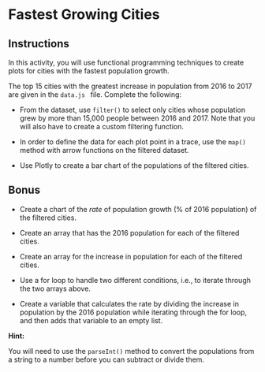 # Fastest Growing Cities

## Instructions

In this activity, you will use functional programming techniques to create plots for cities with the fastest population growth.

The top 15 cities with the greatest increase in population from 2016 to 2017 are given in the `data.js ` file. Complete the following: 

* From the dataset, use `filter()` to select only cities whose population grew by more than 15,000 people between 2016 and 2017. Note that you will also have to create a custom filtering function.

* In order to define the data for each plot point in a trace, use the `map()` method with arrow functions on the filtered dataset.

* Use Plotly to create a bar chart of the populations of the filtered cities.

## Bonus

* Create a chart of the *rate* of population growth (% of 2016 population) of the filtered cities.

* Create an array that has the 2016 population for each of the filtered cities.

* Create an array for the increase in population for each of the filtered cities.

* Use a for loop to handle two different conditions, i.e., to iterate through the two arrays above.

* Create a variable that calculates the rate by dividing the increase in population by the 2016 population while iterating through the for loop, and then adds that variable to an empty list.

**Hint:** 

You will need to use the `parseInt()` method to convert the populations from a string to a number before you can subtract or divide them.
